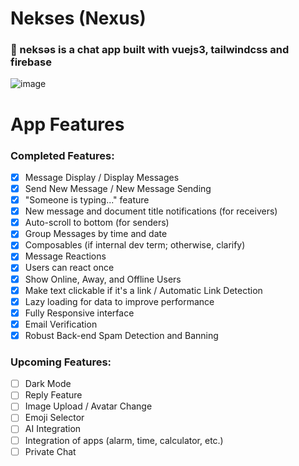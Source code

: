 # Nekses (Nexus)

### 🌌 neksəs is a chat app built with vuejs3, tailwindcss and firebase

![image](https://github.com/user-attachments/assets/4622030a-1f83-4ef3-a928-a8a158598e0f)

# App Features

### Completed Features:

- [x] Message Display / Display Messages
- [x] Send New Message / New Message Sending
- [x] "Someone is typing..." feature
- [x] New message and document title notifications (for receivers)
- [x] Auto-scroll to bottom (for senders)
- [x] Group Messages by time and date
- [x] Composables (if internal dev term; otherwise, clarify)
- [x] Message Reactions
- [x] Users can react once
- [x] Show Online, Away, and Offline Users
- [x] Make text clickable if it's a link / Automatic Link Detection
- [x] Lazy loading for data to improve performance
- [x] Fully Responsive interface
- [x] Email Verification
- [x] Robust Back-end Spam Detection and Banning

### Upcoming Features:

- [ ] Dark Mode
- [ ] Reply Feature
- [ ] Image Upload / Avatar Change
- [ ] Emoji Selector
- [ ] AI Integration
- [ ] Integration of apps (alarm, time, calculator, etc.)
- [ ] Private Chat
